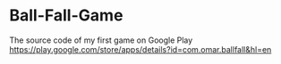 # Ball-Fall-Game
The source code of my first game on Google Play
https://play.google.com/store/apps/details?id=com.omar.ballfall&hl=en
